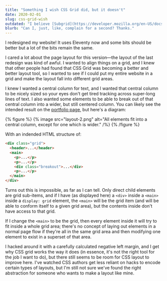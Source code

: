 ```yaml
---
title: "Something I wish CSS Grid did, but it doesn't"
date: 2020-02-01
slug: css-grid-wish
outdated: "I believe [Subgrid](https://developer.mozilla.org/en-US/docs/Web/CSS/CSS_Grid_layout/Subgrid) includes the behavior I describe. Since writing this, though, I've built this layout several times using negative margin and CSS variables."
blurb: "Can I, just, like, complain for a second? Thanks."
---
```


I redesigned my website! It uses Eleventy now and some bits should be better but a lot of the bits remain the same.

I cared a lot about the page layout for this version—the layout of the last redesign was kind of awful. I wanted to align things on a grid, and I knew that other people had found that CSS Grid was becoming a better and better layout tool, so I wanted to see if I could put my entire website in a grid and make the layout fall into different grid areas.

I knew I wanted a central column for text, and I wanted that central column to be nicely sized so your eyes don't get tired tracking across super-long lines of text. I also wanted some elements to be able to break out of that central column into a wider, but still centered column. You can likely see the intended result on the [portfolio page](/portfolio), but here's a diagram:

{% figure %}
{% image src="layout-2.png" alt="All elements fit into a central column, except for one which is wider." /%}
{% /figure %}

With an indended HTML structure of:

```html
<div class="grid">
  <header>...</header>
  <main>
    <p>...</p>
    <p>...</p>
    <div class="breakout">...</div>
    <p>...</p>
  </main>
</div>
```

Turns out this is impossible, as far as I can tell. Only direct child elements are grid sub-items, and if I have (as displayed here) a `<div>` inside a `<main>` inside a `display: grid` element, the `<main>` will be the grid item (and will be able to conform itself to a given grid area), but the contents inside don't have access to that grid.

If I change the `<main>` to be the grid, then every element inside it will try to fit inside a whole grid area; there's no concept of laying out elements in a normal page flow if they're all in the same grid area and then modifying one element to exist in a superset of that area.

I hacked around it with a carefully calculated negative left margin, and I get why CSS grid works the way it does (in essence, it's not the right tool for the job I want to do), but there still seems to be room for CSS layout to improve here. I've watched CSS authors get less reliant on hacks to encode certain types of layouts, but I'm still not sure we've found the right abstraction for someone who wants to make a layout like mine.
